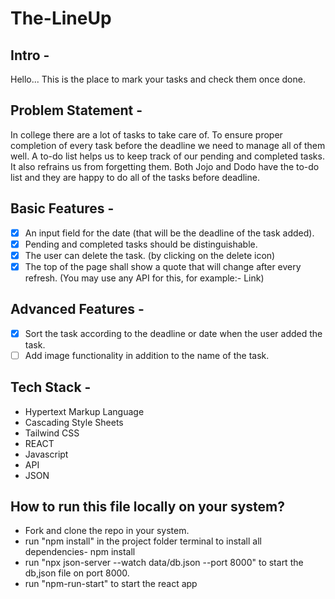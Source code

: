 # The-LineUp

## Intro -
Hello... This is the place to mark your tasks and check them once done.

## Problem Statement - 
In college there are a lot of tasks to take care of. To ensure proper completion of every task before the deadline we need to manage all of them well. A to-do list helps us to keep track of our pending and completed tasks. It also refrains us from forgetting them. Both Jojo and Dodo have the to-do list and they are happy to do all of the tasks before deadline.

## Basic Features - 
- [x] An input field for the date (that will be the deadline of the task added). 
- [x] Pending and completed tasks should be distinguishable.
- [x] The user can delete the task. (by clicking on the delete icon)
- [x] The top of the page shall show a quote that will change after every refresh. (You may use any API for this, for example:- Link) 

## Advanced Features -
- [x] Sort the task according to the deadline or date when the user added the task. 
- [ ] Add image functionality in addition to the name of the task.

## Tech Stack -
* Hypertext Markup Language
* Cascading Style Sheets
* Tailwind CSS
* REACT
* Javascript
* API
* JSON

## How to run this file locally on your system?

* Fork and clone the repo in your system.
* run "npm install" in the project folder terminal to install all dependencies- npm install 
* run "npx json-server --watch data/db.json --port 8000" to start the db,json file on port 8000.
* run "npm-run-start" to start the react app
